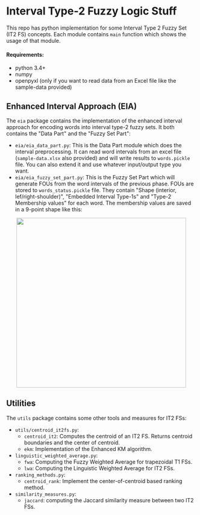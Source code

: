 # Interval Type-2 Fuzzy Logic Stuff
This repo has python implementation for some Interval Type 2 Fuzzy Set (IT2 FS) concepts. Each module contains `main` function which shows the usage of that module.
#### Requirements:
* python 3.4+
* numpy
* openpyxl (only if you want to read data from an Excel file like the sample-data provided)

## Enhanced Interval Approach (EIA)
The `eia` package contains the implementation of the enhanced interval approach for encoding words into interval type-2 fuzzy sets. It both contains the "Data Part" and the "Fuzzy Set Part":
* `eia/eia_data_part.py`: This is the Data Part module which does the interval preprocessing. It can read word intervals from an excel file (`sample-data.xlsx` also provided) and will write results to `words.pickle` file. You can also extend it and use whatever input/output type you want.
* `eia/eia_fuzzy_set_part.py`: This is the Fuzzy Set Part which will generate FOUs from the word intervals of the previous phase. FOUs are stored to `words_status.pickle` file. They contain "Shape (interior, lef/right-shoulder)", "Embedded Interval Type-1s" and "Type-2 Membership values" for each word. The membership values are saved in a 9-point shape like this:

<p align="center">
<img src="https://cloud.githubusercontent.com/assets/3812788/21205088/a242af88-c26f-11e6-9fb9-fc04216e334a.png" width="450" />
</p>

## Utilities
The `utils` package contains some other tools and measures for IT2 FSs:
* `utils/centroid_it2fs.py`:
  - `centroid_it2`: Computes the centroid of an IT2 FS. Returns centroid boundaries and the center of centroid.
  - `ekm`: Implementation of the Enhanced KM algorithm.
* `linguistic_weighted_average.py`:
  - `fwa`: Computing the Fuzzy Weighted Average for trapezoidal T1 FSs.
  - `lwa`: Computing the Linguistic Weighted Average for IT2 FSs.
* `ranking_methods.py`:
  - `centroid_rank`: Implement the center-of-centroid based ranking method.
* `similarity_measures.py`:
  - `jaccard`: computing the Jaccard similarity measure between two IT2 FSs.

